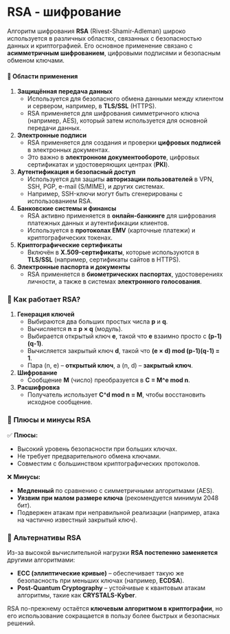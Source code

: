  
# RSA - шифрование

Алгоритм шифрования **RSA** (Rivest-Shamir-Adleman) широко используется в различных областях, связанных с безопасностью данных и криптографией. Его основное применение связано с **асимметричным шифрованием**, цифровыми подписями и безопасным обменом ключами.

#### 🔹 **Области применения**

1. **Защищённая передача данных**
    - Используется для безопасного обмена данными между клиентом и сервером, например, в **TLS/SSL** (HTTPS).
    - RSA применяется для шифрования симметричного ключа (например, AES), который затем используется для основной передачи данных.
2. **Электронные подписи**
    - RSA применяется для создания и проверки **цифровых подписей** в электронных документах.
    - Это важно в **электронном документообороте**, цифровых сертификатах и удостоверяющих центрах (**PKI**).
3. **Аутентификация и безопасный доступ**
    - Используется для защиты **авторизации пользователей** в VPN, SSH, PGP, e-mail (S/MIME), и других системах.
    - Например, SSH-ключи могут быть сгенерированы с использованием RSA.
4. **Банковские системы и финансы**
    - RSA активно применяется в **онлайн-банкинге** для шифрования платежных данных и аутентификации клиентов.
    - Используется в **протоколах EMV** (карточные платежи) и криптографических токенах.
5. **Криптографические сертификаты**
    - Включён в **X.509-сертификаты**, которые используются в **TLS/SSL** (например, сертификаты сайтов в HTTPS).
6. **Электронные паспорта и документы**
    - RSA применяется в **биометрических паспортах**, удостоверениях личности, а также в системах **электронного голосования**.

### 🔹 **Как работает RSA?**

1. **Генерация ключей**
    - Выбираются два больших простых числа **p** и **q**.
    - Вычисляется **n = p × q** (модуль).
    - Выбирается открытый ключ **e**, такой что **e** взаимно просто с **(p-1)(q-1)**.
    - Вычисляется закрытый ключ **d**, такой что **(e × d) mod (p-1)(q-1) = 1**.
    - Пара (n, e) – **открытый ключ**, а (n, d) – **закрытый ключ**.
2. **Шифрование**
    - Сообщение **M** (число) преобразуется в **C = M^e mod n**.
3. **Расшифровка**
    - Получатель использует **C^d mod n = M**, чтобы восстановить исходное сообщение.

### 🔹 **Плюсы и минусы RSA**
✅ **Плюсы:**
- Высокий уровень безопасности при больших ключах.
- Не требует предварительного обмена ключами.
- Совместим с большинством криптографических протоколов.

❌ **Минусы:**
- **Медленный** по сравнению с симметричными алгоритмами (AES).
- **Уязвим при малом размере ключа** (рекомендуется минимум 2048 бит).
- Подвержен атакам при неправильной реализации (например, атака на частично известный закрытый ключ).

### 🔹 **Альтернативы RSA**
Из-за высокой вычислительной нагрузки **RSA постепенно заменяется** другими алгоритмами:

- **ECC (эллиптические кривые)** – обеспечивает такую же безопасность при меньших ключах (например, **ECDSA**).
- **Post-Quantum Cryptography** – устойчивые к квантовым атакам алгоритмы, такие как **CRYSTALS-Kyber**.

RSA по-прежнему остаётся **ключевым алгоритмом в криптографии**, но его использование сокращается в пользу более быстрых и безопасных решений.